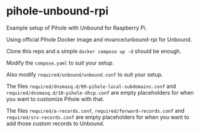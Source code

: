 # pihole-unbound-rpi

Example setup of Pihole with Unbound for Raspberry Pi.

Using official Pihole Docker image and mvance/unbound-rpi for Unbound.

Clone this repo and a simple `docker compose up -d` should be enough.

Modify the `compose.yaml` to suit your setup.

Also modify `required/unbound/unbound.conf` to suit your setup.

The files `required/dnsmasq.d/09-pihole-local-subdomains.conf` and `required/dnsmasq.d/10-pihole-dhcp.conf`
are empty placeholders for when you want to customize Pihole with that.

The files `required/a-records.conf`, `required/forward-records.conf` and `required/srv-records.conf`
are empty placeholders for when you want to add those custom records to Unbound.
